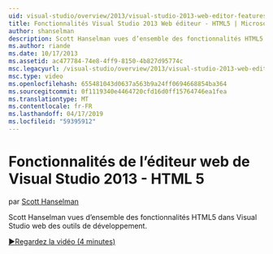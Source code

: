 ```yaml
---
uid: visual-studio/overview/2013/visual-studio-2013-web-editor-features-html5
title: Fonctionnalités Visual Studio 2013 Web éditeur - HTML5 | Microsoft Docs
author: shanselman
description: Scott Hanselman vues d’ensemble des fonctionnalités HTML5 dans Visual Studio web des outils de développement.
ms.author: riande
ms.date: 10/17/2013
ms.assetid: ac477784-74e8-4ff9-8150-4b827d95774c
msc.legacyurl: /visual-studio/overview/2013/visual-studio-2013-web-editor-features-html5
msc.type: video
ms.openlocfilehash: 655481043d0637a563b9a24ff0694668854ba364
ms.sourcegitcommit: 0f1119340e4464720cfd16d0ff15764746ea1fea
ms.translationtype: MT
ms.contentlocale: fr-FR
ms.lasthandoff: 04/17/2019
ms.locfileid: "59395912"
---
```

# <a name="visual-studio-2013-web-editor-features---html5"></a>Fonctionnalités de l’éditeur web de Visual Studio 2013 - HTML 5

par [Scott Hanselman](https://github.com/shanselman)

Scott Hanselman vues d’ensemble des fonctionnalités HTML5 dans Visual Studio web des outils de développement.

[&#9654;Regardez la vidéo (4 minutes)](https://channel9.msdn.com/Blogs/ASP-NET-Site-Videos/visual-studio-2013-web-editor-features-html5)
